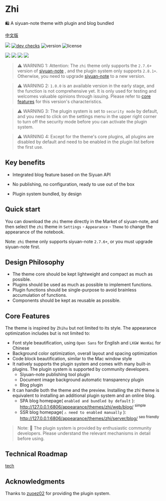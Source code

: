 # Zhi

🛍️ A siyuan-note theme with plugin and blog bundled

[中文版](README_zh_CN.md)

[![](https://img.shields.io/badge/api-docs-green)](https://zhi.terwer.space)
[![dev checks](https://img.shields.io/github/checks-status/terwer/zhi/dev?label=build)](https://github.com/terwer/zhi/tree/dev)
![version](https://img.shields.io/github/release/terwer/zhi.svg?style=flat-square)
![license](https://img.shields.io/badge/license-GPL-blue.svg?style=popout-square)

[![](https://img.shields.io/badge/build-assets-green)](https://github.com/terwer/zhi)
[![](https://img.shields.io/badge/theme-source-red)](https://github.com/terwer/zhi/tree/dev/packages/zhi-mini)
[![](https://img.shields.io/badge/dynamic-blog-blue)](https://github.com/terwer/zhi/tree/dev/packages/zhi-blog)
[![](https://img.shields.io/badge/static-blog-purple)](https://github.com/terwer/zhi/tree/dev/packages/zhi-blog-astro)

> ⚠️ WARNING 1: Attention: The `zhi` theme only supports the `2.7.6+` version of [siyuan-note](https://github.com/siyuan-note/siyuan) , and the plugin system only supports `2.8.1+`. Otherwise, you need to upgrade [siyuan-note](https://github.com/siyuan-note/siyuan) to a new version.

> ⚠️ WARNING 2: `1.0.0` is an available version in the early stage, and the function is not comprehensive yet. It is only used for testing and welcomes valuable opinions through issuing. Please refer to [core features](#core-features) for this version's characteristics.

> ⚠️ WARNING 3: The plugin system is set to `security mode` by default, and you need to click on the settings menu in the upper right corner to turn off the security mode before you can activate the plugin system.

> ⚠️ WARNING 4: Except for the theme's core plugins, all plugins are disabled by default and need to be enabled in the plugin list before the first use.

## Key benefits

- Integrated blog feature based on the Siyuan API

- No publishing, no configuration, ready to use out of the box

- Plugin system bundled, by design

## Quick start

You can download the `zhi` theme directly in the Market of siyuan-note, and then select the `zhi` theme
in `Settings` - `Appearance` - `Theme` to change the appearance of the notebook.

Note: `zhi` theme only supports siyuan-note `2.7.6+`, or you must upgrade siyuan-note first.

## Design Philosophy

-   The theme core should be kept lightweight and compact as much as possible.
-   Plugins should be used as much as possible to implement functions.
-   Plugin functions should be single-purpose to avoid brainless accumulation of functions.
-   Components should be kept as reusable as possible.

## Core Features

The theme is inspired by `Zhihu` but not limited to its style. The appearance optimization includes but is not limited
to:

-   Font style beautification, using `Open Sans` for English and `LXGW WenKai` for Chinese
-   Background color optimization, overall layout and spacing optimization
-   Code block beautification, similar to the Mac window style
-   It natively supports the plugin system and comes with many built-in plugins. The plugin system is supported by
    community developers.
    -   Siyuan-note publishing tool plugin
    -   Document image background automatic transparency plugin
    -   Blog plugin
-   It can handle both the theme and the preview. Installing the zhi theme is equivalent to installing an additional
    plugin system and an online blog.
    -   SPA blog homepage( `enabled and bundled by default` ): http://127.0.0.1:6806/appearance/themes/zhi/web/blog/ <sup>simple</sup>
    -   SSR blog homepage( `⚠️ need to enabled manually` ): http://127.0.0.1:6806/appearance/themes/zhi/server/blog/ <sup>seo friendly</sup>

> Note: 🌹 The plugin system is provided by enthusiastic community developers. Please understand the relevant mechanisms in
> detail before using.

## Technical Roadmap

[tech](tech.md)

## Acknowledgments

Thanks to [zuoez02](https://github.com/zuoez02/siyuan-plugin-system) for providing the plugin system.